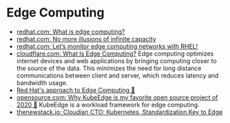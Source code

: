# Edge Computing
- [redhat.com: What is edge computing?](https://www.redhat.com/en/blog/were-headed-edge-computing)
- [redhat.com: No more illusions of infinite capacity](https://www.redhat.com/en/blog/no-more-illusions-infinite-capacity)
- [redhat.com: Let’s monitor edge computing networks with RHEL!](https://www.redhat.com/en/blog/lets-monitor-edge-computing-networks-rhel)
- [cloudflare.com: What Is Edge Computing?](https://www.cloudflare.com/learning/serverless/glossary/what-is-edge-computing/) Edge computing optimizes internet devices and web applications by bringing computing closer to the source of the data. This minimizes the need for long distance communications between client and server, which reduces latency and bandwidth usage.
- [Red Hat's approach to Edge Computing 🌟](https://www.redhat.com/en/topics/edge-computing/approach)
- [opensource.com: Why KubeEdge is my favorite open source project of 2020 🌟](https://opensource.com/article/21/1/kubeedge) KubeEdge is a workload framework for edge computing.
- [thenewstack.io: Cloudian CTO: Kubernetes, Standardization Key to Edge](https://thenewstack.io/cloudian-cto-kubernetes-standardization-key-to-edge/)
 